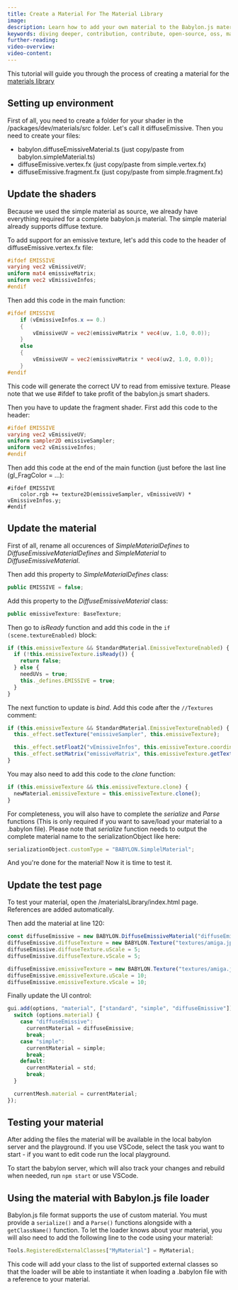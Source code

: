 ```yaml
---
title: Create a Material For The Material Library
image:
description: Learn how to add your own material to the Babylon.js material library.
keywords: diving deeper, contribution, contribute, open-source, oss, material library, material, develope
further-reading:
video-overview:
video-content:
---
```


This tutorial will guide you through the process of creating a material for the [materials library](https://github.com/BabylonJS/Babylon.js/tree/master/packages/dev/materials)

## Setting up environment

First of all, you need to create a folder for your shader in the /packages/dev/materials/src folder. Let's call it diffuseEmissive.
Then you need to create your files:

- babylon.diffuseEmissiveMaterial.ts (just copy/paste from babylon.simpleMaterial.ts)
- diffuseEmissive.vertex.fx (just copy/paste from simple.vertex.fx)
- diffuseEmissive.fragment.fx (just copy/paste from simple.fragment.fx)

## Update the shaders

Because we used the simple material as source, we already have everything required for a complete babylon.js material.
The simple material already supports diffuse texture.

To add support for an emissive texture, let's add this code to the header of diffuseEmissive.vertex.fx file:

```glsl
#ifdef EMISSIVE
varying vec2 vEmissiveUV;
uniform mat4 emissiveMatrix;
uniform vec2 vEmissiveInfos;
#endif
```

Then add this code in the main function:

```glsl
#ifdef EMISSIVE
	if (vEmissiveInfos.x == 0.)
	{
		vEmissiveUV = vec2(emissiveMatrix * vec4(uv, 1.0, 0.0));
	}
	else
	{
		vEmissiveUV = vec2(emissiveMatrix * vec4(uv2, 1.0, 0.0));
	}
#endif
```

This code will generate the correct UV to read from emissive texture. Please note that we use #ifdef to take profit of the babylon.js smart shaders.

Then you have to update the fragment shader. First add this code to the header:

```glsl
#ifdef EMISSIVE
varying vec2 vEmissiveUV;
uniform sampler2D emissiveSampler;
uniform vec2 vEmissiveInfos;
#endif
```

Then add this code at the end of the main function (just before the last line (gl_FragColor = ...):

```
#ifdef EMISSIVE
	color.rgb += texture2D(emissiveSampler, vEmissiveUV) * vEmissiveInfos.y;
#endif
```

## Update the material

First of all, rename all occurences of _SimpleMaterialDefines_ to _DiffuseEmissiveMaterialDefines_ and _SimpleMaterial_ to _DiffuseEmissiveMaterial_.

Then add this property to _SimpleMaterialDefines_ class:

```javascript
public EMISSIVE = false;
```

Add this property to the _DiffuseEmissiveMaterial_ class:

```javascript
public emissiveTexture: BaseTexture;
```

Then go to _isReady_ function and add this code in the `if (scene.textureEnabled)` block:

```javascript
if (this.emissiveTexture && StandardMaterial.EmissiveTextureEnabled) {
  if (!this.emissiveTexture.isReady()) {
    return false;
  } else {
    needUVs = true;
    this._defines.EMISSIVE = true;
  }
}
```

The next function to update is _bind_. Add this code after the `//Textures` comment:

```javascript
if (this.emissiveTexture && StandardMaterial.EmissiveTextureEnabled) {
  this._effect.setTexture("emissiveSampler", this.emissiveTexture);

  this._effect.setFloat2("vEmissiveInfos", this.emissiveTexture.coordinatesIndex, this.emissiveTexture.level);
  this._effect.setMatrix("emissiveMatrix", this.emissiveTexture.getTextureMatrix());
}
```

You may also need to add this code to the _clone_ function:

```javascript
if (this.emissiveTexture && this.emissiveTexture.clone) {
  newMaterial.emissiveTexture = this.emissiveTexture.clone();
}
```

For completeness, you will also have to complete the _serialize_ and _Parse_ functions (This is only required if you want to save/load your material to a .babylon file).
Please note that _serialize_ function needs to output the complete material name to the serializationObject like here:

```javascript
serializationObject.customType = "BABYLON.SimplelMaterial";
```

And you're done for the material! Now it is time to test it.

## Update the test page

To test your material, open the /materialsLibrary/index.html page. References are added automatically.

Then add the material at line 120:

```javascript
const diffuseEmissive = new BABYLON.DiffuseEmissiveMaterial("diffuseEmissive", scene);
diffuseEmissive.diffuseTexture = new BABYLON.Texture("textures/amiga.jpg", scene);
diffuseEmissive.diffuseTexture.uScale = 5;
diffuseEmissive.diffuseTexture.vScale = 5;

diffuseEmissive.emissiveTexture = new BABYLON.Texture("textures/amiga.jpg", scene);
diffuseEmissive.emissiveTexture.uScale = 10;
diffuseEmissive.emissiveTexture.vScale = 10;
```

Finally update the UI control:

```javascript
gui.add(options, "material", ["standard", "simple", "diffuseEmissive"]).onFinishChange(function () {
  switch (options.material) {
    case "diffuseEmissive":
      currentMaterial = diffuseEmissive;
      break;
    case "simple":
      currentMaterial = simple;
      break;
    default:
      currentMaterial = std;
      break;
  }

  currentMesh.material = currentMaterial;
});
```

## Testing your material

After adding the files the material will be available in the local babylon server and the playground.
If you use VSCode, select the task you want to start - if you want to edit code run the local playground.

To start the babylon server, which will also track your changes and rebuild when needed, run `npm start` or use VSCode.

## Using the material with Babylon.js file loader

Babylon.js file format supports the use of custom material. You must provide a `serialize()` and a `Parse()` functions alongside with a `getClassName()` function.
To let the loader knows about your material, you will also need to add the following line to the code using your material:

```javascript
Tools.RegisteredExternalClasses["MyMaterial"] = MyMaterial;
```

This code will add your class to the list of supported external classes so that the loader will be able to instantiate it when loading a .babylon file with a reference to your material.
